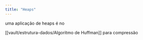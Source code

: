 ```yaml
---
title: "Heaps"
---
```


uma aplicação de heaps é no 

[[vault/estrutura-dados/Algoritmo de Huffman]] para compressão